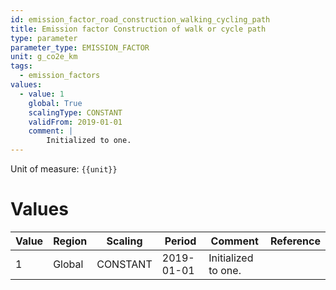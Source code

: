 ```yaml
---
id: emission_factor_road_construction_walking_cycling_path
title: Emission factor Construction of walk or cycle path
type: parameter
parameter_type: EMISSION_FACTOR
unit: g_co2e_km
tags:
  - emission_factors
values:
  - value: 1
    global: True
    scalingType: CONSTANT
    validFrom: 2019-01-01
    comment: |
        Initialized to one.
---
```



Unit of measure: `{{unit}}`


# Values


| Value | Region | Scaling | Period | Comment | Reference |
|-------|--------|---------|--------|---------|-----------|
| 1 | Global | CONSTANT | 2019-01-01 | Initialized to one. |  |


